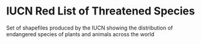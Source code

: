 # IUCN Red List of Threatened Species

Set of shapefiles produced by the IUCN showing the distribution of endangered species of plants and animals across the world

